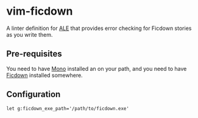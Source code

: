 # vim-ficdown

A linter definition for [ALE](https://github.com/w0rp/ale) that provides error checking for Ficdown stories as you write them.

## Pre-requisites

You need to have [Mono](https://www.mono-project.com/) installed an on your path, and you need to have [Ficdown](https://github.com/rudism/ficdown) installed somewhere.

## Configuration

```vimscript
let g:ficdown_exe_path='/path/to/ficdown.exe'
```
